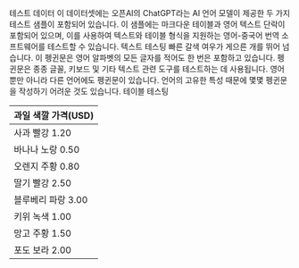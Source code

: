 테스트 데이터
이 데이터셋에는 오픈AI의 ChatGPT라는 AI 언어 모델이 제공한 두 가지 테스트 샘플이 포함되어 있습니다.
이 샘플에는 마크다운 테이블과 영어 텍스트 단락이 포함되어 있으며, 이를 사용하여 텍스트와 테이블 형식을 지원하는 영어-중국어 번역 소프트웨어를 테스트할 수 있습니다.
텍스트 테스팅
빠른 갈색 여우가 게으른 개를 뛰어 넘습니다. 이 펭귄문은 영어 알파벳의 모든 글자를 적어도 한 번은 포함하고 있습니다. 펭귄문은 종종 글꼴, 키보드 및 기타 텍스트 관련 도구를 테스트하는 데 사용됩니다. 영어뿐만 아니라 다른 언어에도 펭귄문이 있습니다. 언어의 고유한 특성 때문에 몇몇 펭귄문을 작성하기 어려운 것도 있습니다.
테이블 테스팅

|과일    색깔    가격(USD) |
|--- |
|사과    빨강    1.20|
|바나나    노랑    0.50|
|오렌지    주황    0.80|
|딸기    빨강    2.50|
|블루베리    파랑    3.00|
|키위    녹색    1.00|
|망고    주황    1.50|
|포도    보라    2.00|

